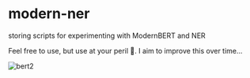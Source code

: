 # modern-ner
storing scripts for experimenting with ModernBERT and NER

Feel free to use, but use at your peril 😬. I aim to improve this over time...



![bert2](https://github.com/user-attachments/assets/1e46256a-c6e9-42e9-83ea-e47f9d512b89)
